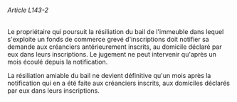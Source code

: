 ###### Article L143-2

Le propriétaire qui poursuit la résiliation du bail de l'immeuble dans lequel s'exploite un fonds de commerce grevé d'inscriptions doit notifier sa demande aux créanciers antérieurement inscrits, au domicile déclaré par eux dans leurs inscriptions. Le jugement ne peut intervenir qu'après un mois écoulé depuis la notification.

La résiliation amiable du bail ne devient définitive qu'un mois après la notification qui en a été faite aux créanciers inscrits, aux domiciles déclarés par eux dans leurs inscriptions.

